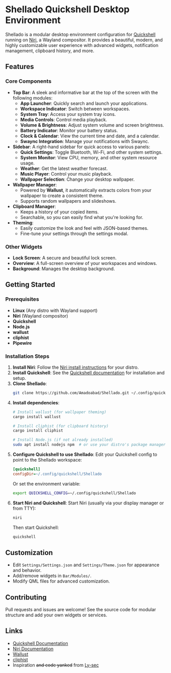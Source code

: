 # Shellado Quickshell Desktop Environment

Shellado is a modular desktop environment configuration for [Quickshell](https://quickshell.org/) running on [Niri](https://github.com/YaLTeR/niri), a Wayland compositor. It provides a beautiful, modern, and highly customizable user experience with advanced widgets, notification management, clipboard history, and more.

## Features

### Core Components
*   **Top Bar**: A sleek and informative bar at the top of the screen with the following modules:
    *   **App Launcher**: Quickly search and launch your applications.
    *   **Workspace Indicator**: Switch between workspaces.
    *   **System Tray**: Access your system tray icons.
    *   **Media Controls**: Control media playback.
    *   **Volume & Brightness**: Adjust system volume and screen brightness.
    *   **Battery Indicator**: Monitor your battery status.
    *   **Clock & Calendar**: View the current time and date, and a calendar.
    *   **Swaync Integration**: Manage your notifications with Swaync.
*   **Sidebar**: A right-hand sidebar for quick access to various panels:
    *   **Quick Settings**: Toggle Bluetooth, Wi-Fi, and other system settings.
    *   **System Monitor**: View CPU, memory, and other system resource usage.
    *   **Weather**: Get the latest weather forecast.
    *   **Music Player**: Control your music playback.
    *   **Wallpaper Selection**: Change your desktop wallpaper.
*   **Wallpaper Manager**:
    *   Powered by **Wallust**, it automatically extracts colors from your wallpaper to create a consistent theme.
    *   Supports random wallpapers and slideshows.
*   **Clipboard Manager**:
    *   Keeps a history of your copied items.
    *   Searchable, so you can easily find what you're looking for.
*   **Theming**:
    *   Easily customize the look and feel with JSON-based themes.
    *   Fine-tune your settings through the settings modal.

### Other Widgets
*   **Lock Screen**: A secure and beautiful lock screen.
*   **Overview**: A full-screen overview of your workspaces and windows.
*   **Background**: Manages the desktop background.

## Getting Started

### Prerequisites
*   **Linux** (Any distro with Wayland support)
*   **Niri** (Wayland compositor)
*   **Quickshell**
*   **Node.js**
*   **wallust**
*   **cliphist**
*   **Pipewire**

### Installation Steps

1.  **Install Niri**: Follow the [Niri install instructions](https://github.com/YaLTeR/niri#installation) for your distro.
2.  **Install Quickshell**: See the [Quickshell documentation](https://quickshell.org/docs/v0.1.0/guide) for installation and setup.
3.  **Clone Shellado**:
    ```bash
    git clone https://github.com/Amadoabad/Shellado.git ~/.config/quickshell/Shellado
    ```
4.  **Install dependencies**:
    ```bash
    # Install wallust (for wallpaper theming)
    cargo install wallust

    # Install cliphist (for clipboard history)
    cargo install cliphist

    # Install Node.js (if not already installed)
    sudo apt install nodejs npm  # or use your distro's package manager
    ```
5.  **Configure Quickshell to use Shellado**:
    Edit your Quickshell config to point to the Shellado workspace:
    ```ini
    [quickshell]
    configDir=~/.config/quickshell/Shellado
    ```
    Or set the environment variable:
    ```bash
    export QUICKSHELL_CONFIG=~/.config/quickshell/Shellado
    ```
6.  **Start Niri and Quickshell**:
    Start Niri (usually via your display manager or from TTY):
    ```bash
    niri
    ```
    Then start Quickshell:
    ```bash
    quickshell
    ```

## Customization

*   Edit `Settings/Settings.json` and `Settings/Theme.json` for appearance and behavior.
*   Add/remove widgets in `Bar/Modules/`.
*   Modify QML files for advanced customization.

## Contributing

Pull requests and issues are welcome! See the source code for modular structure and add your own widgets or services.

## Links

*   [Quickshell Documentation](https://quickshell.org/docs/v0.1.0/guide)
*   [Niri Documentation](https://github.com/YaLTeR/niri)
*   [Wallust](https://github.com/xyene/wallust)
*   [cliphist](https://github.com/sentriz/cliphist)
*   Inspiration ~~and code yanked~~ from [Ly-sec](https://github.com/Ly-sec/Noctalia)

